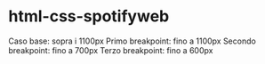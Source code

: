 # html-css-spotifyweb

Caso base: sopra i 1100px
Primo breakpoint: fino a 1100px
Secondo breakpoint: fino a 700px
Terzo breakpoint: fino a 600px